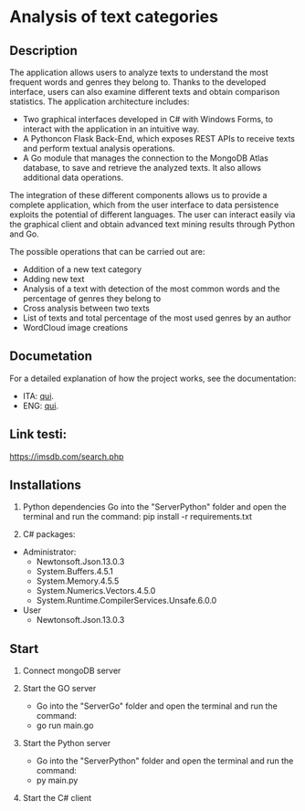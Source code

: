 # Analysis of text categories
## Description
The application allows users to analyze texts to understand the most frequent words and genres they belong to. Thanks to the developed interface, users can also examine different texts and obtain comparison statistics. The application architecture includes:
- Two graphical interfaces developed in C# with Windows Forms, to interact with the application in an intuitive way.
- A Pythoncon Flask Back-End, which exposes REST APIs to receive texts and perform textual analysis operations.
- A Go module that manages the connection to the MongoDB Atlas database, to save and retrieve the analyzed texts. It also allows additional data operations.

The integration of these different components allows us to provide a complete application, which from the user interface to data persistence exploits the potential of different languages. The user can interact easily via the graphical client and obtain advanced text mining results through Python and Go.

The possible operations that can be carried out are:
- Addition of a new text category
- Adding new text
- Analysis of a text with detection of the most common words and the percentage of genres they belong to
- Cross analysis between two texts
- List of texts and total percentage of the most used genres by an author
- WordCloud image creations

## Documetation
For a detailed explanation of how the project works, see the documentation:
- ITA: [qui](docs/Documentazione.pdf).
- ENG: [qui](docs/Documentation.pdf).


## Link testi:
https://imsdb.com/search.php

## Installations
1) Python dependencies
Go into the "ServerPython" folder and open the terminal and run the command:
pip install -r requirements.txt

2) C# packages:
- Administrator:
  - Newtonsoft.Json.13.0.3
  - System.Buffers.4.5.1
  - System.Memory.4.5.5
  - System.Numerics.Vectors.4.5.0
  - System.Runtime.CompilerServices.Unsafe.6.0.0
- User
  - Newtonsoft.Json.13.0.3

## Start
1) Connect mongoDB server

2) Start the GO server
   - Go into the "ServerGo" folder and open the terminal and run the command:
   - go run main.go

3) Start the Python server
   - Go into the "ServerPython" folder and open the terminal and run the command:
   - py main.py
     
4) Start the C# client
